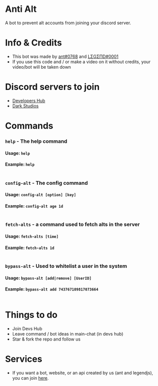 # Anti Alt
A bot to prevent alt accounts from joining your discord server.
# Info & Credits
- This bot was made by [ant#0768](https://github.com/ImAnt312) and [LΣGΣПD#0001](https://github.com/legend-js-dev)
- If you use this code and / or make a video on it without credits, your video/bot will be taken down
# Discord servers to join
- [Developers Hub](https://discord.gg/P9Gmsnjffq)
- [Dark Studios](https://discord.gg/devs)
# Commands
### `help` - The help command
#### Usage: `help`
#### Example: `help`
```
```
### `config-alt` - The config command
#### Usage: `config-alt [option] [key]`
#### Example: `config-alt age 1d`
```
```
### `fetch-alts` - a command used to fetch alts in the server
#### Usage: `fetch-alts [time]`
#### Example: `fetch-alts 1d`
```
```
### `bypass-alt` - Used to whitelist a user in the system
#### Usage: `bypass-alt [add|remove] [UserID]`
#### Example: `bypass-alt add 743767109817073664`
```
```
# Things to do
- Join Devs Hub
- Leave command / bot ideas in main-chat (in devs hub)
- Star & fork the repo and follow us

# Services
- If you want a bot, website, or an api created by us (ant and legendjs), you can join [here](https://discord.gg/ZRuMchCPwT).
